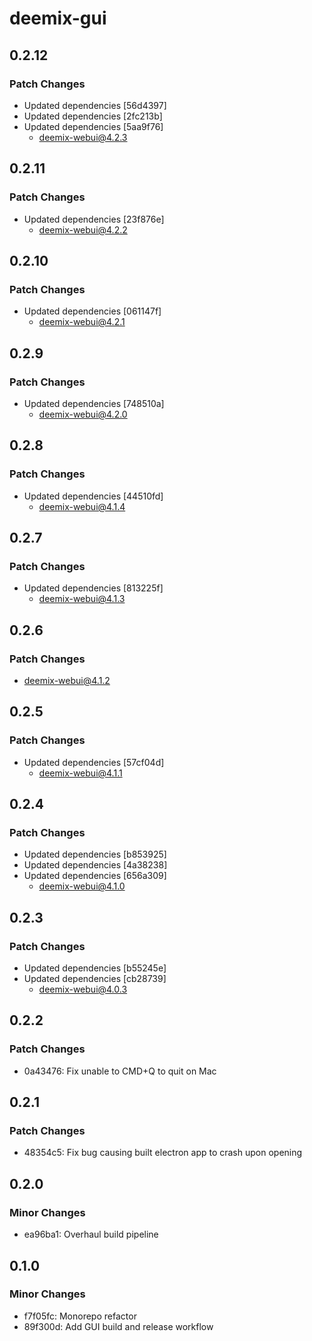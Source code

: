 # deemix-gui

## 0.2.12

### Patch Changes

- Updated dependencies [56d4397]
- Updated dependencies [2fc213b]
- Updated dependencies [5aa9f76]
  - deemix-webui@4.2.3

## 0.2.11

### Patch Changes

- Updated dependencies [23f876e]
  - deemix-webui@4.2.2

## 0.2.10

### Patch Changes

- Updated dependencies [061147f]
  - deemix-webui@4.2.1

## 0.2.9

### Patch Changes

- Updated dependencies [748510a]
  - deemix-webui@4.2.0

## 0.2.8

### Patch Changes

- Updated dependencies [44510fd]
  - deemix-webui@4.1.4

## 0.2.7

### Patch Changes

- Updated dependencies [813225f]
  - deemix-webui@4.1.3

## 0.2.6

### Patch Changes

- deemix-webui@4.1.2

## 0.2.5

### Patch Changes

- Updated dependencies [57cf04d]
  - deemix-webui@4.1.1

## 0.2.4

### Patch Changes

- Updated dependencies [b853925]
- Updated dependencies [4a38238]
- Updated dependencies [656a309]
  - deemix-webui@4.1.0

## 0.2.3

### Patch Changes

- Updated dependencies [b55245e]
- Updated dependencies [cb28739]
  - deemix-webui@4.0.3

## 0.2.2

### Patch Changes

- 0a43476: Fix unable to CMD+Q to quit on Mac

## 0.2.1

### Patch Changes

- 48354c5: Fix bug causing built electron app to crash upon opening

## 0.2.0

### Minor Changes

- ea96ba1: Overhaul build pipeline

## 0.1.0

### Minor Changes

- f7f05fc: Monorepo refactor
- 89f300d: Add GUI build and release workflow
